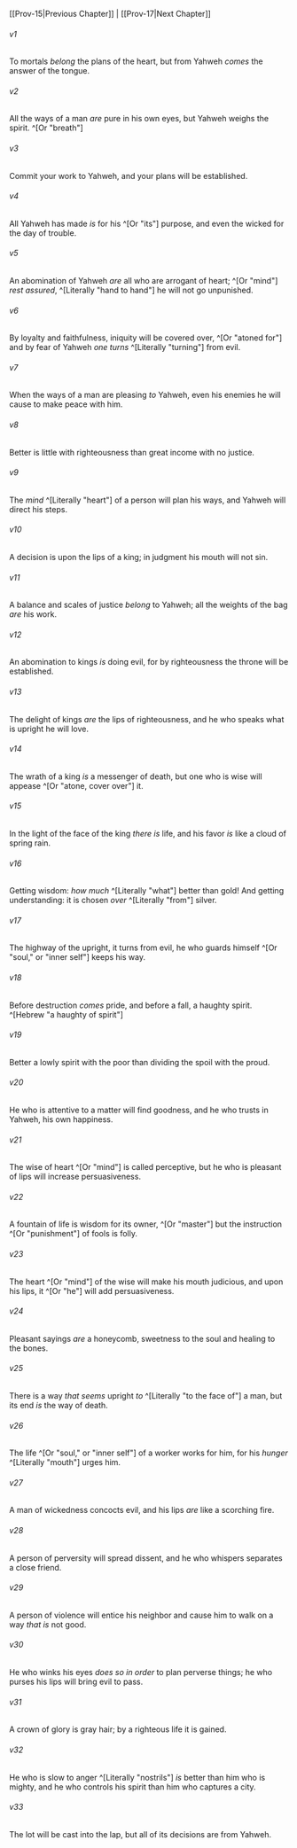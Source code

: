 ﻿---
aliases:
  - Proverbs 16
---

[[Prov-15|Previous Chapter]] | [[Prov-17|Next Chapter]]

###### v1
To mortals _belong_ the plans of the heart,
but from Yahweh _comes_ the answer of the tongue.

###### v2
All the ways of a man _are_ pure in his own eyes,
but Yahweh weighs the spirit. ^[Or "breath"]

###### v3
Commit your work to Yahweh,
and your plans will be established.

###### v4
All Yahweh has made _is_ for his ^[Or "its"] purpose,
and even the wicked for the day of trouble.

###### v5
An abomination of Yahweh _are_ all who are arrogant of heart; ^[Or "mind"]
_rest assured_, ^[Literally "hand to hand"] he will not go unpunished.

###### v6
By loyalty and faithfulness, iniquity will be covered over, ^[Or "atoned for"]
and by fear of Yahweh _one turns_ ^[Literally "turning"] from evil.

###### v7
When the ways of a man are pleasing _to_ Yahweh,
even his enemies he will cause to make peace with him.

###### v8
Better is little with righteousness
than great income with no justice.

###### v9
The _mind_ ^[Literally "heart"] of a person will plan his ways,
and Yahweh will direct his steps.

###### v10
A decision is upon the lips of a king;
in judgment his mouth will not sin.

###### v11
A balance and scales of justice _belong_ to Yahweh;
all the weights of the bag _are_ his work.

###### v12
An abomination to kings _is_ doing evil,
for by righteousness the throne will be established.

###### v13
The delight of kings _are_ the lips of righteousness,
and he who speaks what is upright he will love.

###### v14
The wrath of a king _is_ a messenger of death,
but one who is wise will appease ^[Or "atone, cover over"] it.

###### v15
In the light of the face of the king _there is_ life,
and his favor _is_ like a cloud of spring rain.

###### v16
Getting wisdom: _how much_ ^[Literally "what"] better than gold!
And getting understanding: it is chosen _over_ ^[Literally "from"] silver.

###### v17
The highway of the upright, it turns from evil,
he who guards himself ^[Or "soul," or "inner self"] keeps his way.

###### v18
Before destruction _comes_ pride,
and before a fall, a haughty spirit. ^[Hebrew "a haughty of spirit"]

###### v19
Better a lowly spirit with the poor
than dividing the spoil with the proud.

###### v20
He who is attentive to a matter will find goodness,
and he who trusts in Yahweh, his own happiness.

###### v21
The wise of heart ^[Or "mind"] is called perceptive,
but he who is pleasant of lips will increase persuasiveness.

###### v22
A fountain of life is wisdom for its owner, ^[Or "master"]
but the instruction ^[Or "punishment"] of fools is folly.

###### v23
The heart ^[Or "mind"] of the wise will make his mouth judicious,
and upon his lips, it ^[Or "he"] will add persuasiveness.

###### v24
Pleasant sayings _are_ a honeycomb,
sweetness to the soul and healing to the bones.

###### v25
There is a way _that seems_ upright _to_ ^[Literally "to the face of"] a man,
but its end _is_ the way of death.

###### v26
The life ^[Or "soul," or "inner self"] of a worker works for him,
for his _hunger_ ^[Literally "mouth"] urges him.

###### v27
A man of wickedness concocts evil,
and his lips _are_ like a scorching fire.

###### v28
A person of perversity will spread dissent,
and he who whispers separates a close friend.

###### v29
A person of violence will entice his neighbor
and cause him to walk on a way _that is_ not good.

###### v30
He who winks his eyes _does so in order_ to plan perverse things;
he who purses his lips will bring evil to pass.

###### v31
A crown of glory is gray hair;
by a righteous life it is gained.

###### v32
He who is slow to anger ^[Literally "nostrils"] _is_ better than him who is mighty,
and he who controls his spirit than him who captures a city.

###### v33
The lot will be cast into the lap,
but all of its decisions are from Yahweh.